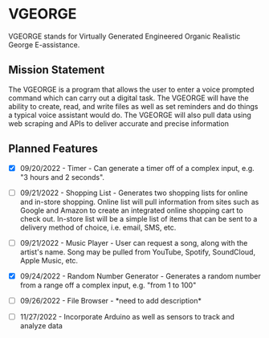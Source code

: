 
# VGEORGE

VGEORGE stands for Virtually Generated Engineered Organic Realistic George E-assistance.

## Mission Statement

The VGEORGE is a program that allows the user to enter a voice prompted command which can carry out a digital task. The VGEORGE will have the ability to create, read, and write files as well as set reminders and do things a typical voice assistant would do. The VGEORGE will also pull data using web scraping and APIs to deliver accurate and precise information


## Planned Features

- [x] 09/20/2022 - Timer - Can generate a timer off of a complex input, e.g. "3 hours and 2 seconds".

- [ ] 09/21/2022 - Shopping List - Generates two shopping lists for online and in-store shopping. Online list will pull information from sites such as Google and Amazon to create an integrated online shopping cart to check out. In-store list will be a simple list of items that can be sent to a delivery method of choice, i.e. email, SMS, etc.

- [ ] 09/21/2022 - Music Player - User can request a song, along with the artist's name. Song may be pulled from YouTube, Spotify, SoundCloud, Apple Music, etc.

- [x] 09/24/2022 - Random Number Generator - Generates a random number from a range off a complex input, e.g. "from 1 to 100"

- [ ] 09/26/2022 - File Browser - \*need to add description\*

- [ ] 11/27/2022 - Incorporate Arduino as well as sensors to track and analyze data

